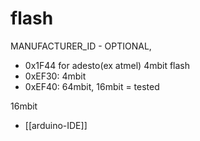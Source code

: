 

# flash 

MANUFACTURER_ID - OPTIONAL, 
- 0x1F44 for adesto(ex atmel) 4mbit flash
- 0xEF30: 4mbit
- 0xEF40: 64mbit, 16mbit = tested


16mbit


- [[arduino-IDE]]